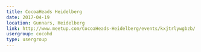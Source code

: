 ```yaml
---
title: CocoaHeads Heidelberg
date: 2017-04-19
location: Gunnars, Heidelberg
link: http://www.meetup.com/CocoaHeads-Heidelberg/events/kxjtrlywgbzb/
usergroup: cocohd
type: usergroup
---
```

